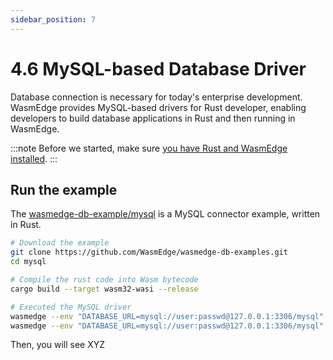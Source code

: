 ```yaml
---
sidebar_position: 7
---
```


# 4.6 MySQL-based Database Driver

Database connection is necessary for today's enterprise development. WasmEdge provides MySQL-based drivers for Rust developer, enabling developers to build database applications in Rust and then running in WasmEdge.

:::note
Before we started, make sure [you have Rust and WasmEdge installed](setup).
:::


## Run the example

The [wasmedge-db-example/mysql](https://github.com/WasmEdge/wasmedge-db-examples/tree/main/mysql) is a MySQL connector example, written in Rust.

```bash
# Download the example
git clone https://github.com/WasmEdge/wasmedge-db-examples.git
cd mysql

# Compile the rust code into Wasm bytecode
cargo build --target wasm32-wasi --release

# Executed the MySQL driver
wasmedge --env "DATABASE_URL=mysql://user:passwd@127.0.0.1:3306/mysql" target/wasm32-wasi/debug/query.wasm
wasmedge --env "DATABASE_URL=mysql://user:passwd@127.0.0.1:3306/mysql" target/wasm32-wasi/debug/insert.wasm
```

Then, you will see XYZ
